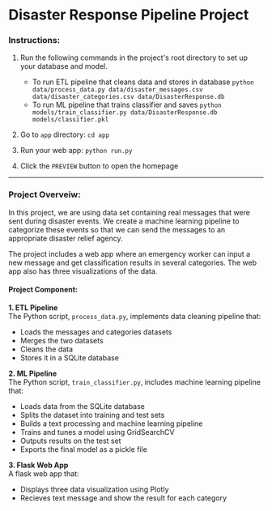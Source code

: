 # Disaster Response Pipeline Project

### Instructions:
1. Run the following commands in the project's root directory to set up your database and model.

    - To run ETL pipeline that cleans data and stores in database
        `python data/process_data.py data/disaster_messages.csv data/disaster_categories.csv data/DisasterResponse.db`
    - To run ML pipeline that trains classifier and saves
        `python models/train_classifier.py data/DisasterResponse.db models/classifier.pkl`

2. Go to `app` directory: `cd app`

3. Run your web app: `python run.py`

4. Click the `PREVIEW` button to open the homepage
----
### Project Overveiw:
In this project, we are using data set containing real messages that were sent during disaster events. We create a machine learning pipeline to categorize these events so that we can send the messages to an appropriate disaster relief agency.

The project includes a web app where an emergency worker can input a new message and get classification results in several categories. The web app also has three visualizations of the data.

#### Project Component:
**1. ETL Pipeline**<br>
The Python script, `process_data.py`, implements data cleaning pipeline that:

- Loads the messages and categories datasets
- Merges the two datasets
- Cleans the data
- Stores it in a SQLite database

**2. ML Pipeline**<br>
The Python script, `train_classifier.py`, includes machine learning pipeline that:

- Loads data from the SQLite database
- Splits the dataset into training and test sets
- Builds a text processing and machine learning pipeline
- Trains and tunes a model using GridSearchCV
- Outputs results on the test set
- Exports the final model as a pickle file

**3. Flask Web App**<br>
A flask web app that:

- Displays three data visualization using Plotly
- Recieves text message and show the result for each category 
